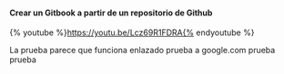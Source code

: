 #### Crear un Gitbook a partir de un repositorio de Github
{% youtube %}https://youtu.be/Lcz69R1FDRA{% endyoutube %}

[prueba]:https://www.google.com

La prueba parece que funciona enlazado prueba a google.com prueba prueba
